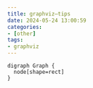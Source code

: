 ```yaml
---
title: graphviz—tips
date: 2024-05-24 13:00:59
categories:
- [other]
tags:
- graphviz
---
```

```graphviz
digraph Graph {
  node[shape=rect]
}
```